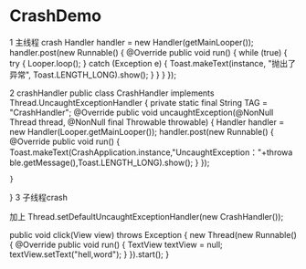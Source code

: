 # CrashDemo
1 主线程 crash
    Handler handler = new Handler(getMainLooper());
        handler.post(new Runnable() {
            @Override
            public void run() {
                while (true) {
                    try {
                        Looper.loop();
                    } catch (Exception e) {
                        Toast.makeText(instance, "抛出了异常", Toast.LENGTH_LONG).show();
                    }
                }
            }
        });

2 crashHandler
public class CrashHandler implements Thread.UncaughtExceptionHandler {
    private static final String TAG = "CrashHandler";
    @Override
    public void uncaughtException(@NonNull Thread thread, @NonNull final Throwable throwable) {
        Handler handler = new Handler(Looper.getMainLooper());
        handler.post(new Runnable() {
            @Override
            public void run() {
                Toast.makeText(CrashApplication.instance,"UncaughtException："+throwable.getMessage(),Toast.LENGTH_LONG).show();
            }
        });

    }
}
3 子线程crash

  加上 Thread.setDefaultUncaughtExceptionHandler(new CrashHandler());

  public void click(View view) throws Exception {
       new Thread(new Runnable() {
           @Override
           public void run() {
               TextView textView = null;
               textView.setText("hell,word");
           }
       }).start();
    }
